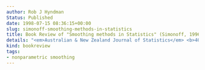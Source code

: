 ```yaml
---
author: Rob J Hyndman
Status: Published
date: 1998-07-15 08:36:15+00:00
slug: simonoff-smoothing-methods-in-statistics
title: Book Review of "Smoothing methods in Statistics" (Simonoff, 1996)
details: "<em>Australian & New Zealand Journal of Statistics</em> <b>40</b>(2), 251–252"
kind: bookreview
tags:
- nonparametric smoothing
---
```

